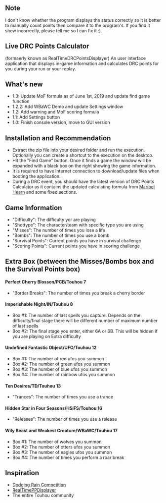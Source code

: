 ## Note
I don't know whether the program displays the status correctly so it is better to manually count points then compare it to the program's. If you find it show incorrectly, please tell me so I can fix it :).

## Live DRC Points Calculator
(formaerly known as RealTimeDRCPointsDisplayer)
An user interface application that displays in-game information and calculates DRC points for you during your run or your replay.

## What's new
- 1.3: Update MoF formula as of June 1st, 2019 and update find game function
- 1.2.2: Add WBaWC Demo and update Settings window
- 1.2: Add warning and MoF scoring formula
- 1.1: Add Settings button
- 1.0: Finish console version, move to GUI version

## Installation and Recommendation
- Extract the zip file into your desired folder and run the execution. Optionally you can create a shortcut to the execution on the desktop.
- Hit the "Find Game" button. Once it finds a game the window will be expanded with a black box on the right showing the game information.
- It is required to have Internet connection to download/update files when booting the application.
- During a DRC event, you should have the latest version of DRC Points Calculator as it contains the updated calculating formula from [Maribel Hearn](https://github.com/MaribelHearn/) and some fixed sections.

## Game Information
- "Difficulty": The difficulty yor are playing
- "Shottype": The character/team with specific type you are using
- "Misses": The number of times you lose a life
- "Bombs": The number of times you use a bomb
- "Survival Points": Current points you have in survival challenge
- "Scoring Points": Current points you have in scoring challenge

## Extra Box (between the Misses/Bombs box and the Survival Points box)

#### Perfect Cherry Blosson/PCB/Touhou 7
- "Border Breaks": The number of times you break a cherry border

#### Imperishable Night/IN/Touhou 8
- Box #1: The number of last spells you capture. Depends on the difficulty/final stage there will be different number of maximum number of last spells
- Box #2: The final stage you enter, either 6A or 6B. This will be hidden if you are playing on Extra difficulty

#### Undefined Fantastic Object/UFO/Touhou 12
- Box #1: The number of red ufos you summon
- Box #2: The number of green ufos you summon
- Box #3: The number of blue ufos you summon
- Box #4: The number of rainbow ufos you summon

#### Ten Desires/TD/Touhou 13
- "Trances": The number of times you use a trance

#### Hidden Star in Four Seasons/HSiFS/Touhou 16
- "Releases": The number of times you use a release

#### Wily Beast and Weakest Creature/WBaWC/Touhou 17
- Box #1: The number of wolves you summon
- Box #2: The number of otters ufos you summon
- Box #3: The number of eagles ufos you summon
- Box #4: The number of times you perform a roar break

## Inspiration
- [Dodging Rain Competition](https://maribelhearn.github.io/drc)
- [RealTimePPDisplayer](https://github.com/OsuSync/RealTimePPDisplayer)
- The entire Touhou community
